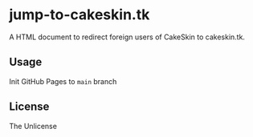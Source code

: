 # jump-to-cakeskin.tk

A HTML document to redirect foreign users of CakeSkin to cakeskin.tk.

## Usage

Init GitHub Pages to `main` branch

## License

The Unlicense
